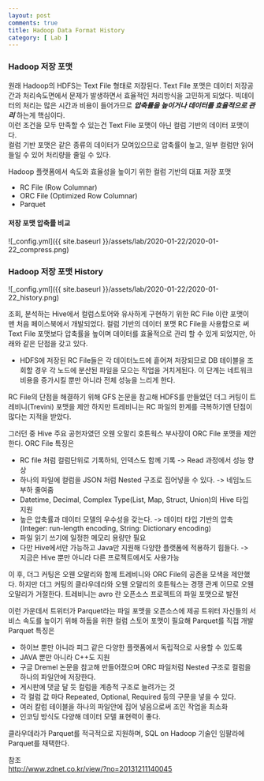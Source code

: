 ```yaml
---
layout: post
comments: true
title: Hadoop Data Format History
category: [ Lab ]
---
```


### Hadoop 저장 포맷
원래 Hadoop의 HDFS는 Text File 형태로 저장된다. Text File 포맷은 데이터 저장공간과 처리속도면에서 문제가 발생하면서 효율적인 처리방식을
고민하게 되었다. 빅데이터의 처리는 많은 시간과 비용이 들어가므로 _**압축률을 높이거나 데이터를 효율적으로 관리**_ 하는게 핵심이다.     
이런 조건을 모두 만족할 수 있는건 Text File 포맷이 아닌 컬럼 기반의 데이터 포맷이다.    
컬럼 기반 포맷은 같은 종류의 데이터가 모여있으므로 압축률이 높고, 일부 컬럼만 읽어 들일 수 있어 처리량을 줄일 수 있다.

Hadoop 플랫폼에서 속도와 효율성을 높이기 위한 컬럼 기반의 대표 저장 포맷
* RC File (Row Columnar)
* ORC File (Optimized Row Columnar)
* Parquet

#### 저장 포맷 압축률 비교
![_config.yml]({{ site.baseurl }}/assets/lab/2020-01-22/2020-01-22_compress.png)

### Hadoop 저장 포맷 History
![_config.yml]({{ site.baseurl }}/assets/lab/2020-01-22/2020-01-22_history.png)
 
조회, 분석하는 Hive에서 컬럼스토어와 유사하게 구현하기 위한 RC File 이란 포맷이 맨 처음 페이스북에서 개발되었다.
컬럼 기반의 데이터 포맷 RC File을 사용함으로 써 Text File 포맷보다 압축률을 높이며 데이터를 효율적으로 관리 할 수 있게 되었지만,
아래와 같은 단점을 갖고 있다. 

* HDFS에 저장된 RC File들은 각 데이터노드에 흩어져 저장되므로 DB 테이블을 조회할 경우 각 노드에 분산된 파일을 모으는 작업을 거치게된다.
이 단계는 네트워크 비용을 증가시킬 뿐만 아니라 전체 성능을 느리게 한다.

RC File의 단점을 해결하기 위해 GFS 논문을 참고해 HDFS를 만들었던 더그 커팅이 트레비니(Trevini) 포맷을 제안 하지만 
트레비니는 RC 파일의 한계를 극복하기엔 단점이 많다는 지적을 받았다.

그러던 중 Hive 주요 공헌자였던 오웬 오말리 호튼웍스 부사장이 ORC File 포맷을 제안한다.
ORC File 특징은
* RC file 처럼 컬럼단위로 기록하되, 인덱스도 함께 기록 -> Read 과정에서 성능 향상
* 하나의 파일에 컬럼을 JSON 처럼 Nested 구조로 집어넣을 수 있다. -> 네임노드 부하 줄여줌
* Datetime, Decimal, Complex Type(List, Map, Struct, Union)의 Hive 타입 지원
* 높은 압축률과 데이터 모델의 우수성을 갖는다. -> 데이터 타입 기반의 압축(Integer: run-length encoding, String: Dictionary encoding)
* 파일 읽기 쓰기에 일정한 메모리 용량만 필요
* 다만 Hive에서만 가능하고 Java만 지원해 다양한 플랫폼에 적용하기 힘들다. -> 지금은 Hive 뿐만 아니라 다른 프로젝트에서도 사용가능

이 후, 더그 커팅은 오웬 오말리와 함께 트레비니와 ORC File의 공존을 모색을 제안했다.
하지만 더그 커팅의 클라우데라와 오웬 오말리의 호튼웍스는 경쟁 관계 이므로 오웬 오말리가 거절한다.
트레비니는 avro 란 오픈소스 프로젝트의 파일 포맷으로 발전

이런 가운데서 트위터가 Parquet라는 파일 포맷을 오픈소스에 제공
트위터 자신들의 서비스 속도를 높이기 위해 하둡을 위한 컬럼 스토어 포맷이 필요해 Parquet를 직접 개발
Parquet 특징은
* 하이브 뿐만 아니라 피그 같은 다양한 플랫폼에서 독립적으로 사용할 수 있도록
* JAVA 뿐만 아니라 C++도 지원 
* 구글 Dremel 논문을 참고해 만들어졌으며 ORC 파일처럼 Nested 구조로 컬럼을 하나의 파일안에 저장한다.
* 게시판에 댓글 달 듯 컬럼을 계층적 구조로 늘려가는 것
* 각 컬럼 값 마다 Repeated, Optional, Required 등의 구문을 넣을 수 있다.
* 여러 칼럼 테이블을 하나의 파일안에 집어 넣음으로써 조인 작업을 최소화
* 인코딩 방식도 다양해 데이터 모델 표현력이 좋다.

클라우데라가 Parquet를 적극적으로 지원하며, SQL on Hadoop 기술인 임팔라에 Parquet를 채택한다.

참조  
<http://www.zdnet.co.kr/view/?no=20131211140045>
